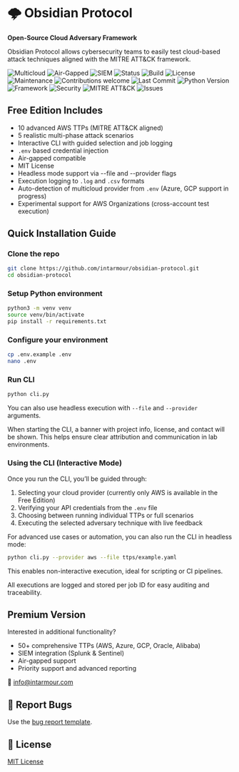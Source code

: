 # 🌩️ Obsidian Protocol 

**Open-Source Cloud Adversary Framework**

Obsidian Protocol allows cybersecurity teams to easily test cloud-based attack techniques aligned with the MITRE ATT&CK framework.

![Multicloud](https://img.shields.io/badge/Multicloud-Ready-brightgreen)
![Air-Gapped](https://img.shields.io/badge/Air--Gapped-Compatible-blue)
![SIEM](https://img.shields.io/badge/SIEM-Splunk%20%7C%20Sentinel-orange)
![Status](https://img.shields.io/badge/Status-MVP--Complete%20%7C%20Headless--Ready-success)
![Build](https://img.shields.io/badge/Build-Passing-brightgreen)
![License](https://img.shields.io/badge/License-MIT-blue)
![Maintenance](https://img.shields.io/badge/Maintained-yes-brightgreen)
![Contributions welcome](https://img.shields.io/badge/Contributions-Welcome-ff69b4)
![Last Commit](https://img.shields.io/github/last-commit/intarmour/obsidian-protocol)
![Python Version](https://img.shields.io/badge/Python-3.9%2B-blue)
![Framework](https://img.shields.io/badge/Built%20With-Python%20%7C%20Boto3%20%7C%20YAML-blue)
![Security](https://img.shields.io/badge/Security-First-critical)
![MITRE ATT&CK](https://img.shields.io/badge/MITRE-ATT%26CK-red)
![Issues](https://img.shields.io/github/issues/intarmour/obsidian-protocol)

## Free Edition Includes
- 10 advanced AWS TTPs (MITRE ATT&CK aligned)
- 5 realistic multi-phase attack scenarios
- Interactive CLI with guided selection and job logging
- `.env` based credential injection
- Air-gapped compatible
- MIT License
- Headless mode support via --file and --provider flags
- Execution logging to `.log` and `.csv` formats
- Auto-detection of multicloud provider from `.env` (Azure, GCP support in progress)
- Experimental support for AWS Organizations (cross-account test execution)

## Quick Installation Guide

### Clone the repo
```bash
git clone https://github.com/intarmour/obsidian-protocol.git
cd obsidian-protocol
```

### Setup Python environment
```bash
python3 -m venv venv
source venv/bin/activate
pip install -r requirements.txt
```

### Configure your environment
```bash
cp .env.example .env
nano .env
```


### Run CLI
```bash
python cli.py
```
You can also use headless execution with `--file` and `--provider` arguments.

When starting the CLI, a banner with project info, license, and contact will be shown. This helps ensure clear attribution and communication in lab environments.

### Using the CLI (Interactive Mode)
Once you run the CLI, you’ll be guided through:

1. Selecting your cloud provider (currently only AWS is available in the Free Edition)
2. Verifying your API credentials from the `.env` file
3. Choosing between running individual TTPs or full scenarios
4. Executing the selected adversary technique with live feedback

For advanced use cases or automation, you can also run the CLI in headless mode:

```bash
python cli.py --provider aws --file ttps/example.yaml
```

This enables non-interactive execution, ideal for scripting or CI pipelines.

All executions are logged and stored per job ID for easy auditing and traceability.

## Premium Version
Interested in additional functionality?
- 50+ comprehensive TTPs (AWS, Azure, GCP, Oracle, Alibaba)
- SIEM integration (Splunk & Sentinel)
- Air-gapped support
- Priority support and advanced reporting

📧 [info@intarmour.com](mailto:info@intarmour.com)

## 🐞 Report Bugs
Use the [bug report template](.github/ISSUE_TEMPLATE/bug_report.md).

## 📄 License
[MIT License](LICENSE)
